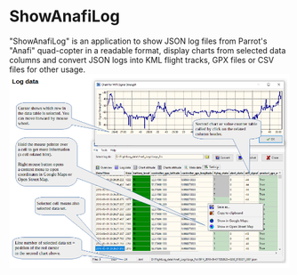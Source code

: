 # ShowAnafiLog
"ShowAnafiLog" is an application to show JSON log files from Parrot's "Anafi" quad-copter in a readable format, display charts from selected data columns and convert JSON logs into KML flight tracks, GPX files or CSV files for other usage.
![How it looks like](LogData.png)

